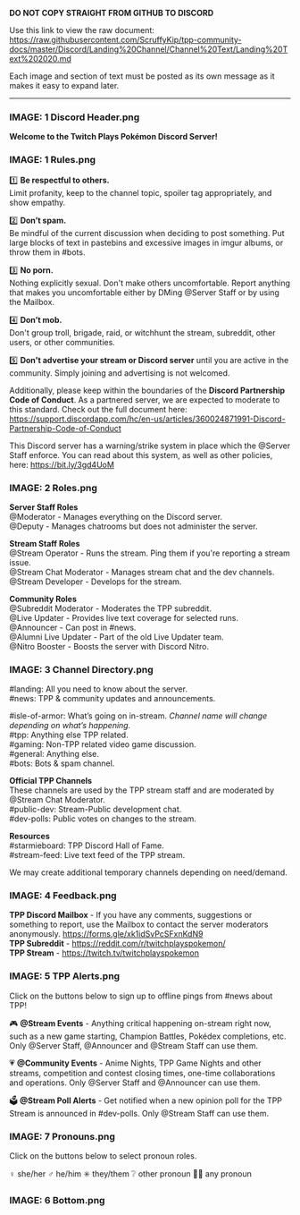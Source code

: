 **DO NOT COPY STRAIGHT FROM GITHUB TO DISCORD**

Use this link to view the raw document: <https://raw.githubusercontent.com/ScruffyKip/tpp-community-docs/master/Discord/Landing%20Channel/Channel%20Text/Landing%20Text%202020.md>

Each image and section of text must be posted as its own message as it makes it easy to expand later.

----- 

### IMAGE: 1 Discord Header.png ###

**Welcome to the Twitch Plays Pokémon Discord Server!**

### IMAGE: 1 Rules.png ###

:one: **Be respectful to others.**  
Limit profanity, keep to the channel topic, spoiler tag appropriately, and show empathy.

:two: **Don’t spam.**  
Be mindful of the current discussion when deciding to post something. Put large blocks of text in pastebins and excessive images in imgur albums, or throw them in #bots.

:three: **No porn.**  
Nothing explicitly sexual. Don't make others uncomfortable. Report anything that makes you uncomfortable either by DMing @Server Staff or by using the Mailbox.

:four: **Don’t mob.**  
Don't group troll, brigade, raid, or witchhunt the stream, subreddit, other users, or other communities.

:five: **Don't advertise your stream or Discord server** until you are active in the community. 
Simply joining and advertising is not welcomed.

Additionally, please keep within the boundaries of the **Discord Partnership Code of Conduct**.  As a partnered server, we are expected to moderate to this standard.  Check out the full document here: <https://support.discordapp.com/hc/en-us/articles/360024871991-Discord-Partnership-Code-of-Conduct>

This Discord server has a warning/strike system in place which the @Server Staff  enforce. You can read about this system, as well as other policies, here: <https://bit.ly/3gd4UoM>

### IMAGE: 2 Roles.png ###

**Server Staff Roles**  
@Moderator - Manages everything on the Discord server.  
@Deputy - Manages chatrooms but does not administer the server.  

**Stream Staff Roles**  
@Stream Operator - Runs the stream. Ping them if you're reporting a stream issue.  
@Stream Chat Moderator - Manages stream chat and the dev channels.  
@Stream Developer - Develops for the stream.  

**Community Roles**  
@Subreddit Moderator - Moderates the TPP subreddit.  
@Live Updater - Provides live text coverage for selected runs.  
@Announcer - Can post in #news.  
@Alumni Live Updater - Part of the old Live Updater team.  
@Nitro Booster - Boosts the server with Discord Nitro.  

### IMAGE: 3 Channel Directory.png ###

#landing: All you need to know about the server.  
#news: TPP & community updates and announcements.  

#isle-of-armor: What’s going on in-stream. _Channel name will change depending on what’s happening._  
#tpp: Anything else TPP related.  
#gaming: Non-TPP related video game discussion.  
#general: Anything else.  
#bots: Bots & spam channel.  

**Official TPP Channels**  
These channels are used by the TPP stream staff and are moderated by @Stream Chat Moderator.  
#public-dev: Stream-Public development chat.  
#dev-polls: Public votes on changes to the stream.  

**Resources**  
#starmieboard: TPP Discord Hall of Fame.  
#stream-feed: Live text feed of the TPP stream.  

We may create additional temporary channels depending on need/demand.  

### IMAGE: 4 Feedback.png ###

**TPP Discord Mailbox** - If you have any comments, suggestions or something to report, use the Mailbox to contact the server moderators anonymously. <https://forms.gle/xk1idSvPcSFxnKdN9>  
**TPP Subreddit** - <https://reddit.com/r/twitchplayspokemon/>  
**TPP Stream** - <https://twitch.tv/twitchplayspokemon>  

### IMAGE: 5 TPP Alerts.png ###

Click on the buttons below to sign up to offline pings from #news about TPP!

:video_game: **@Stream Events** - Anything critical happening on-stream right now, such as a new game starting, Champion Battles, Pokédex completions, etc. Only @Server Staff, @Announcer and @Stream Staff can use them. 

:heartpulse: **@Community Events** - Anime Nights, TPP Game Nights and other streams, competition and contest closing times, one-time collaborations and operations. Only @Server Staff  and @Announcer can use them.

:ballot_box: **@Stream Poll Alerts** - Get notified when a new opinion poll for the TPP Stream is announced in #dev-polls.  Only @Stream Staff can use them.

### IMAGE: 7 Pronouns.png ###

Click on the buttons below to select pronoun roles.

:female_sign: she/her
:male_sign: he/him
:eight_spoked_asterisk: they/them
:grey_question: other pronoun
:rainbow_flag: any pronoun

### IMAGE: 6 Bottom.png ###